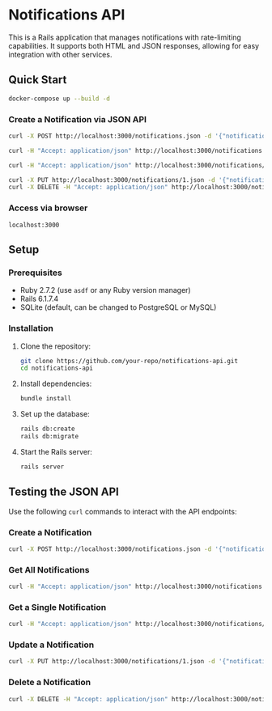 # Notifications API

This is a Rails application that manages notifications with rate-limiting capabilities. It supports both HTML and JSON responses, allowing for easy integration with other services.

## Quick Start

```sh
docker-compose up --build -d
```
### Create a Notification via JSON API

```bash
curl -X POST http://localhost:3000/notifications.json -d '{"notification": {"recipient":"user@example.com", "notification_type":"status", "body":"This is a test notification."}}' -H "Content-Type: application/json" -H "Accept: application/json"

curl -H "Accept: application/json" http://localhost:3000/notifications.json

curl -H "Accept: application/json" http://localhost:3000/notifications/1.json

curl -X PUT http://localhost:3000/notifications/1.json -d '{"notification": {"body":"Updated body text"}}' -H "Content-Type: application/json" -H "Accept: application/json"
curl -X DELETE -H "Accept: application/json" http://localhost:3000/notifications/1.json
```
### Access via browser

`localhost:3000`


## Setup

### Prerequisites

- Ruby 2.7.2 (use `asdf` or any Ruby version manager)
- Rails 6.1.7.4
- SQLite (default, can be changed to PostgreSQL or MySQL)

### Installation

1. Clone the repository:

   ```bash
   git clone https://github.com/your-repo/notifications-api.git
   cd notifications-api
   ```

2. Install dependencies:

   ```bash
   bundle install
   ```

3. Set up the database:

   ```bash
   rails db:create
   rails db:migrate
   ```

4. Start the Rails server:

   ```bash
   rails server
   ```

## Testing the JSON API

Use the following `curl` commands to interact with the API endpoints:

### Create a Notification

```bash
curl -X POST http://localhost:3000/notifications.json -d '{"notification": {"recipient":"user@example.com", "notification_type":"status", "body":"This is a test notification."}}' -H "Content-Type: application/json" -H "Accept: application/json"
```

### Get All Notifications

```bash
curl -H "Accept: application/json" http://localhost:3000/notifications.json
```

### Get a Single Notification

```bash
curl -H "Accept: application/json" http://localhost:3000/notifications/1.json
```

### Update a Notification

```bash
curl -X PUT http://localhost:3000/notifications/1.json -d '{"notification": {"body":"Updated body text"}}' -H "Content-Type: application/json" -H "Accept: application/json"
```

### Delete a Notification

```bash
curl -X DELETE -H "Accept: application/json" http://localhost:3000/notifications/1.json
```


